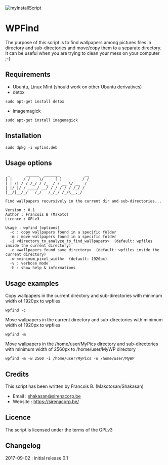 ![myInstallScript](https://sirenacorp.be/wp-content/uploads/2016/01/logo-1.png)

WPFind
======

The purpose of this script is to find wallpapers among pictures files in directory and sub-directories and move/copy them to a separate directory.
It can be useful when you are trying to clean your mess on your computer ;-)

Requirements
------------

* Ubuntu, Linux Mint (should work on other Ubuntu derivatives)
* detox
```
sudo apt-get install detox
```
* imagemagick
```
sudo apt-get install imagemagick
```

Installation
------------

```
sudo dpkg -i wpfind.deb
```

Usage options
-------------

```
 _       ______  _______           __
| |     / / __ \/ ____(_)___  ____/ /
| | /| / / /_/ / /_  / / __ \/ __  /
| |/ |/ / ____/ __/ / / / / / /_/ /  
|__/|__/_/   /_/   /_/_/ /_/\__,_/   

Find wallpapers recursively in the current dir and sub-directories...

Version : 0.1
Author : Francois B (Makoto)
Licence : GPLv3

Usage : wpfind [options]
  -c : copy wallpapers found in a specific folder
  -m : move wallpapers found in a specific folder
  -i <directory_to_analyze_to_find_wallpapers>  (default: wpfiles inside the current directory)
  -o <wallpapers_found_save_directory>  (default: wpfiles inside the current directory)
  -w <minimum_pixel_width>  (default: 1920px)
  -v : verbose mode
  -h : show help & informations
```

Usage examples
--------------

Copy wallpapers in the current directory and sub-directories with minimum width of 1920px to wpfiles

```
wpfind -c
```

Move wallpapers in the current directory and sub-directories with minimum width of 1920px to wpfiles

```
wpfind -m
```

Move wallpapers in the /home/user/MyPics directory and sub-directories with minimum width of 2560px to /home/user/MyWP directory

```
wpfind -m -w 2560 -i /home/user/MyPics -o /home/user/MyWP
```

Credits
-------

This script has been written by Francois B. (Makotosan/Shakasan)

* Email : shakasan@sirenacorp.be
* Website : https://sirenacorp.be/

Licence
-------

The script is licensed under the terms of the GPLv3

Changelog
---------
2017-09-02 : initial release 0.1
